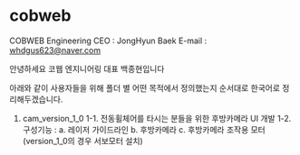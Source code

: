 # cobweb
COBWEB Engineering
CEO : JongHyun Baek
E-mail : whdgus623@naver.com

안녕하세요 코웹 엔지니어링 대표 백종현입니다

아래와 같이 사용자들을 위해 폴더 별 어떤 목적에서 정의했는지 순서대로 한국어로 정리해두겠습니다.

1. cam_version_1_0
1-1. 전동휠체어를 타시는 분들을 위한 후방카메라 UI 개발
1-2. 구성기능 :
a. 레이저 가이드라인
b. 후방카메라
c. 후방카메라 조작용 모터(version_1_0의 경우 서보모터 설치)

